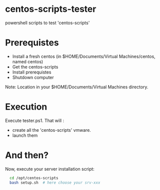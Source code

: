 centos-scripts-tester
=====================

powershell scripts to test 'centos-scripts'

Prerequistes
============

- Install a fresh centos (in $HOME/Documents/Virtual Machines/centos, named centos)
- Get the centos-scripts
- Install prerequistes
- Shutdown computer

Note: Location in your $HOME/Documents/Virtual Machines directory.

Execution
=========

Execute tester.ps1.
That will :
- create all the 'centos-scripts' vmware.
- launch them

And then?
=========
Now, execute your server installation script:
```bash
  cd /opt/centos-scripts
  bash setup.sh  # here choose your srv-xxx  
```

